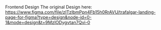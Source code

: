 Frontend Design 
The original Design here:
 https://www.figma.com/file/zITzIbmPpn4Fb15h0RrAVU/trafalgar-landing-page-for-figma?type=design&node-id=0-1&mode=design&t=9MzIODygvtan7Qvi-0
